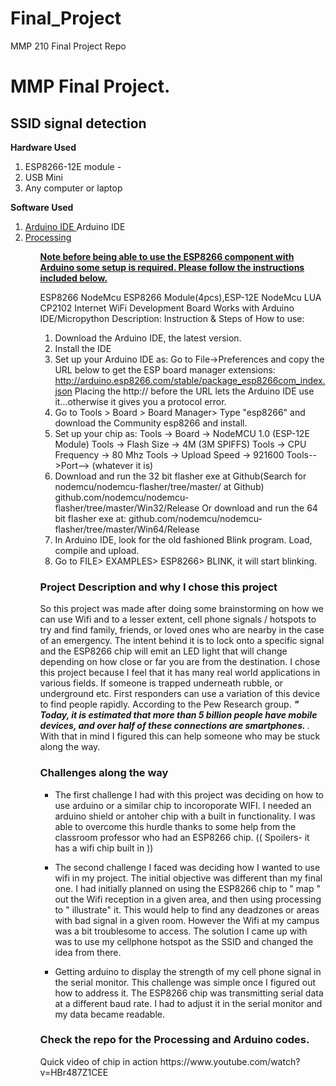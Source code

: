 # Final_Project
MMP 210 Final Project Repo
<h1> MMP Final Project. </h1>
<h2> SSID signal detection </h2> 
<b> Hardware Used  </b>
<ol>
   <li>   ESP8266-12E module  -  </li>
  <li>  USB Mini  </li>
  <li> Any computer or laptop  </li>   </ul> </ol>

<b> Software Used </b>
<ol>
  <li> <a href="https://www.arduino.cc"> Arduino IDE </a> Arduino IDE  </li>
 <li>  <a href="https://processing.org/download/"> Processing </a>   </li>  <ol>
  <b> <u> Note before being able to use the ESP8266 component with Arduino some setup is required. Please follow the instructions included below. </b>  </u>

ESP8266 NodeMcu ESP8266 Module(4pcs),ESP-12E NodeMcu LUA CP2102 Internet WiFi Development Board Works with Arduino IDE/Micropython
Description:
Instruction & Steps of How to use:
1. Download the Arduino IDE, the latest version.
2. Install the IDE
3. Set up your Arduino IDE as: Go to File->Preferences and copy the URL below to get the ESP board manager extensions: http://arduino.esp8266.com/stable/package_esp8266com_index.json Placing the http:// before the URL lets the Arduino IDE use it...otherwise it gives you a protocol error.
4. Go to Tools > Board > Board Manager> Type "esp8266" and download the Community esp8266 and install.
5. Set up your chip as:
Tools -> Board -> NodeMCU 1.0 (ESP-12E Module)
Tools -> Flash Size -> 4M (3M SPIFFS)
Tools -> CPU Frequency -> 80 Mhz
Tools -> Upload Speed -> 921600
Tools-->Port--> (whatever it is)
6. Download and run the 32 bit flasher exe at Github(Search for nodemcu/nodemcu-flasher/tree/master/ at Github) github.com/nodemcu/nodemcu-flasher/tree/master/Win32/Release Or download and run the 64 bit flasher exe at: github.com/nodemcu/nodemcu-flasher/tree/master/Win64/Release
7. In Arduino IDE, look for the old fashioned Blink program. Load, compile and upload.
8. Go to FILE> EXAMPLES> ESP8266> BLINK, it will start blinking.

 <h3>  Project Description and why I chose this project   </h3> 
So this project was made after doing some brainstorming on how we can use Wifi and to a lesser extent, cell phone signals / hotspots to try and find family, friends, or loved ones who are nearby in the case of an emergency. The intent behind it is to lock onto a specific signal and the ESP8266 chip will emit an LED light that will change depending on how close or far you are from the destination. I chose this project because I feel that it has many real world applications in various fields. If someone is trapped underneath rubble, or underground etc. First responders can use a variation of this device to find people rapidly. According to the Pew Research group. <b><i> " Today, it is estimated that more than 5 billion people have mobile devices, and over half of these connections are smartphones. </b> </i> .  With that in mind I figured this can help someone who may be stuck along the way. 

 
<h3> Challenges along the way </h3>
<ul>
  <li>
 <p> The first challenge I had with this project was deciding on how to use arduino or a similar chip to incoroporate WIFI. I needed an arduino shield or antoher chip with a built in functionality. I was able to overcome this hurdle thanks to some help from the classroom professor who had an ESP8266 chip. (( Spoilers- it has a wifi chip built in )) </P> </li>
  
   <li> <p>   The second challenge I faced was deciding how I wanted to use wifi in my project. The initial objective was different than my final one. I had initially planned on using the ESP8266 chip to " map " out the Wifi reception in a given area, and then using processing to " illustrate" it. This would help to find any deadzones or areas with bad signal in a given room. However the Wifi at my campus was a bit troublesome to access. The solution I came up with was to use my cellphone hotspot as the SSID and changed the idea from there. </P>  </li>
   <p> <li> Getting arduino to display the strength of my cell phone signal in the serial monitor. This challenge was simple once I figured out how to address it. The ESP8266 chip was transmitting serial data at a different baud rate. I had to adjust it in the serial monitor and my data became readable. <p> </li>  </ul>  

<h3>  Check the repo for the Processing and Arduino codes. </h3>
  Quick video of chip in action  https://www.youtube.com/watch?v=HBr487Z1CEE    




